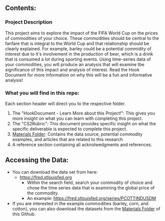 ## Contents:

### Project Description
This project aims to explore the impact of the FIFA World Cup on the prices of commodities of your choice.  These commodities should be central to the fanfare that is integral to the World Cup and that relationship should be clearly explained. For example, barley could be a potential commidity of interest due to it's involvement in the production of beer, which is a drink that is consumed a lot during sporting events. Using time-series data of your commodities, you will produce an analysis that will examine tbe significance of this impact and analysis of interest. Read the Hook Document for more information on why this will be a fun and informative analysis! 

### What you will find in this repo: 
Each section header will direct you to the respective folder.
1. The "HookDocument - Learn More about this Project!": This gives you more insight on what you can learn with completing this project.
2. The "CS2Rubric": This document provides specific insight on what the specific deliverable is expected to complete this project.
3. [Materials Folder](https://github.com/bridaviss/CS2/tree/main/Material%20Folder): Contains the data source, potential commodity examples, and articles that are related to this research
4. A reference section containing all acknolwedgments and references.

   
## Accessing the Data:
- You can download the data set from here:
    - https://fred.stlouisfed.org
        - Within the search field, search your commodity of choice and chose the time series data that is examining the global price of the commodity.
        - An example: https://fred.stlouisfed.org/series/PCOTTINDUSDM
- If you are interested in the example commodities (barley, corn, and cotton), you can also download the datasets from the [Materials Folder](https://github.com/bridaviss/CS2/tree/main/Material%20Folder) of this Github.


